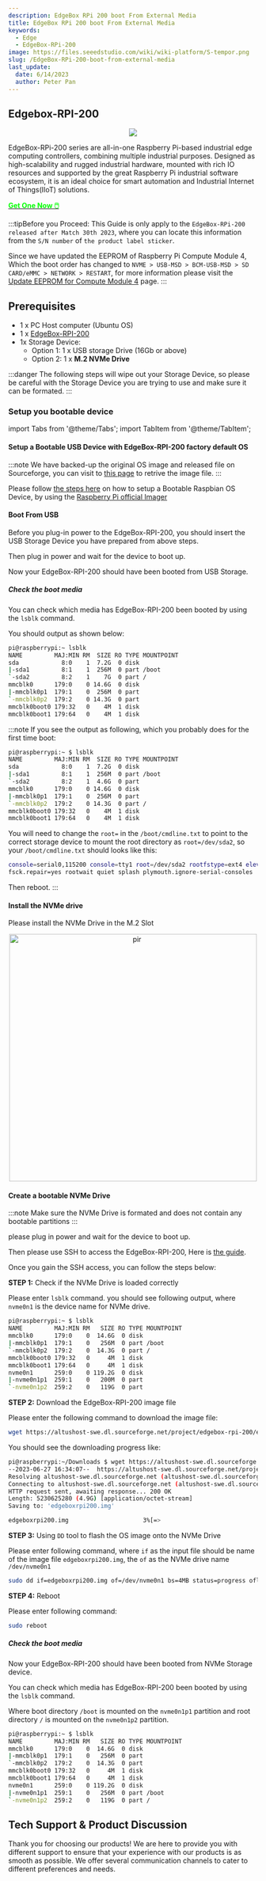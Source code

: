 ```yaml
---
description: EdgeBox RPi 200 boot From External Media
title: EdgeBox RPi 200 boot From External Media
keywords:
  - Edge
  - EdgeBox-RPi-200
image: https://files.seeedstudio.com/wiki/wiki-platform/S-tempor.png
slug: /EdgeBox-RPi-200-boot-from-external-media
last_update:
  date: 6/14/2023
  author: Peter Pan
---
```



## Edgebox-RPI-200

<div align="center"><img width ={500} src="https://media-cdn.seeedstudio.com/media/catalog/product/cache/bb49d3ec4ee05b6f018e93f896b8a25d/1/-/1-102991599_edgebox-rpi-200-first.jpg
"/></div>

EdgeBox-RPi-200 series are all-in-one Raspberry Pi-based industrial edge computing controllers, combining multiple industrial purposes. Designed as high-scalability and rugged industrial hardware, mounted with rich IO resources and supported by the great Raspberry Pi industrial software ecosystem, it is an ideal choice for smart automation and Industrial Internet of Things(IIoT) solutions.

<div class="get_one_now_container" style={{textAlign: 'center'}}>
    <a class="get_one_now_item" href="https://www.seeedstudio.com/EdgeBox-RPi-200-CM4104016-p-5486.html">
            <strong><span><font color={'FFFFFF'} size={"4"}> Get One Now 🖱️</font></span></strong>
    </a>
</div>

:::tipBefore you Proceed: 
This Guide is only apply to the `EdgeBox-RPi-200 released after Match 30th 2023`, where you can locate this information from the `S/N number` of `the product label sticker`.

Since we have updated the EEPROM of Raspberry Pi Compute Module 4, Which the boot order has changed to `NVME > USB-MSD > BCM-USB-MSD > SD CARD/eMMC > NETWORK > RESTART`, for more information please visit the [Update EEPROM for Compute Module 4](/Raspberry_pi_CM4_update_eeprom/) page.
:::

## Prerequisites

- 1 x PC Host computer (Ubuntu OS)
- 1 x [EdgeBox-RPI-200](https://www.seeedstudio.com/EdgeBox-RPi-200-CM4104016-p-5486.html)
- 1x Storage Device:
  * Option 1: 1 x USB storage Drive (16Gb or above) 
  * Option 2: 1 x **M.2 NVMe Drive**

:::danger
The following steps will wipe out your Storage Device, so please be careful with the Storage Device you are trying to use and make sure it can be formated.
:::

### Setup you bootable device 

<!-- Code -->

import Tabs from '@theme/Tabs';
import TabItem from '@theme/TabItem';

<Tabs>
<TabItem value="USB Storage" label="USB Storage">

#### Setup a Bootable USB Device with EdgeBox-RPI-200 factory default OS

:::note
We have backed-up the original OS image and released file on Sourceforge, you can visit to [this page](https://sourceforge.net/projects/edgebox-rpi-200/files/edgeboxrpi200.img/download) to retrive the image file.
:::

Please follow [the steps here](https://wiki.seeedstudio.com/Raspberry_Pi_3_Model_B/) on how to setup a Bootable Raspbian OS Device, by using the [Raspberry Pi official Imager](https://www.raspberrypi.com/software/)

#### Boot From USB 

Before you plug-in power to the EdgeBox-RPI-200, you should insert the USB Storage Device you have prepared from above steps. 

Then plug in power and wait for the device to boot up.

Now your EdgeBox-RPI-200 should have been booted from USB Storage.

##### Check the boot media

You can check which media has EdgeBox-RPI-200 been booted by using the `lsblk` command.

You should output as shown below:

```sh
pi@raspberrypi:~ lsblk
NAME         MAJ:MIN RM  SIZE RO TYPE MOUNTPOINT
sda            8:0    1  7.2G  0 disk 
|-sda1         8:1    1  256M  0 part /boot
`-sda2         8:2    1    7G  0 part /
mmcblk0      179:0    0 14.6G  0 disk 
|-mmcblk0p1  179:1    0  256M  0 part 
`-mmcblk0p2  179:2    0 14.3G  0 part 
mmcblk0boot0 179:32   0    4M  1 disk 
mmcblk0boot1 179:64   0    4M  1 disk 
```
:::note
If you see the output as following, which you probably does for the first time boot:

```sh
pi@raspberrypi:~ $ lsblk
NAME         MAJ:MIN RM  SIZE RO TYPE MOUNTPOINT
sda            8:0    1  7.2G  0 disk 
|-sda1         8:1    1  256M  0 part /boot
`-sda2         8:2    1  4.6G  0 part 
mmcblk0      179:0    0 14.6G  0 disk 
|-mmcblk0p1  179:1    0  256M  0 part 
`-mmcblk0p2  179:2    0 14.3G  0 part /
mmcblk0boot0 179:32   0    4M  1 disk 
mmcblk0boot1 179:64   0    4M  1 disk 
```
You will need to change the `root=` in the `/boot/cmdline.txt` to point to the correct storage device to mount the root directory as `root=/dev/sda2`, so your `/boot/cmdline.txt` should looks like this:

```sh
console=serial0,115200 console=tty1 root=/dev/sda2 rootfstype=ext4 elevator=deadline 
fsck.repair=yes rootwait quiet splash plymouth.ignore-serial-consoles
```
Then reboot.
:::

</TabItem>
<TabItem value="NVMe Drive" label="NVMe Drive">

#### Install the NVMe drive

Please install the NVMe Drive in the M.2 Slot

<div align="center"><img src="https://files.seeedstudio.com/wiki/Edge_Box/install-nvme.jpg" alt="pir" width="500" height="auto" /></div>


#### Create a bootable NVMe Drive

:::note
Make sure the NVMe Drive is formated and does not contain any bootable partitions 
:::

please plug in power and wait for the device to boot up.

Then please use SSH to access the EdgeBox-RPI-200, Here is [the guide](/reterminal-dm-flash-OS/#access-reterminal-dm-via-ssh).

Once you gain the SSH access, you can follow the steps below:


**STEP 1:** Check if the NVMe Drive is loaded correctly

Please enter `lsblk` command. you should see following output, where `nvme0n1` is the device name for NVMe drive. 

```sh
pi@raspberrypi:~ $ lsblk
NAME         MAJ:MIN RM   SIZE RO TYPE MOUNTPOINT
mmcblk0      179:0    0  14.6G  0 disk 
|-mmcblk0p1  179:1    0   256M  0 part /boot
`-mmcblk0p2  179:2    0  14.3G  0 part /
mmcblk0boot0 179:32   0     4M  1 disk 
mmcblk0boot1 179:64   0     4M  1 disk 
nvme0n1      259:0    0 119.2G  0 disk 
|-nvme0n1p1  259:1    0   200M  0 part 
`-nvme0n1p2  259:2    0   119G  0 part 
```

**STEP 2:** Download the EdgeBox-RPI-200 image file

Please enter the following command to download the image file:

```sh
wget https://altushost-swe.dl.sourceforge.net/project/edgebox-rpi-200/edgeboxrpi200.img -O edgeboxrpi200.img
```

You should see the downloading progress like:

```sh
pi@raspberrypi:~/Downloads $ wget https://altushost-swe.dl.sourceforge.net/project/edgebox-rpi-200/edgeboxrpi200.img -O edgeboxrpi200.img
--2023-06-27 16:34:07--  https://altushost-swe.dl.sourceforge.net/project/edgebox-rpi-200/edgeboxrpi200.img
Resolving altushost-swe.dl.sourceforge.net (altushost-swe.dl.sourceforge.net)... 79.142.76.130
Connecting to altushost-swe.dl.sourceforge.net (altushost-swe.dl.sourceforge.net)|79.142.76.130|:443... connected.
HTTP request sent, awaiting response... 200 OK
Length: 5230625280 (4.9G) [application/octet-stream]
Saving to: 'edgeboxrpi200.img'

edgeboxrpi200.img                     3%[=>                                                                 ] 151.13M  14.2MB/s    eta 6m 4s
```

**STEP 3:** Using `DD` tool to flash the OS image onto the NVMe Drive

Please enter following command, where `if` as the input file should be name of the image file `edgeboxrpi200.img`, the `of` as the NVMe drive name `/dev/nvme0n1`

```sh
sudo dd if=edgeboxrpi200.img of=/dev/nvme0n1 bs=4MB status=progress oflag=sync
```

**STEP 4:** Reboot

Please enter following command:

```sh
sudo reboot
```

##### Check the boot media

Now your EdgeBox-RPI-200 should have been booted from NVMe Storage device.

You can check which media has EdgeBox-RPI-200 been booted by using the `lsblk` command.

Where boot directory `/boot`  is mounted on the `nvme0n1p1` partition and root directory `/` is mounted on the `nvme0n1p2` partition.

```sh
pi@raspberrypi:~ $ lsblk   
NAME         MAJ:MIN RM   SIZE RO TYPE MOUNTPOINT
mmcblk0      179:0    0  14.6G  0 disk 
|-mmcblk0p1  179:1    0   256M  0 part 
`-mmcblk0p2  179:2    0  14.3G  0 part 
mmcblk0boot0 179:32   0     4M  1 disk 
mmcblk0boot1 179:64   0     4M  1 disk 
nvme0n1      259:0    0 119.2G  0 disk 
|-nvme0n1p1  259:1    0   256M  0 part /boot
`-nvme0n1p2  259:2    0   119G  0 part /
```

</TabItem>
</Tabs>

<!-- Code END -->

## Tech Support & Product Discussion

Thank you for choosing our products! We are here to provide you with different support to ensure that your experience with our products is as smooth as possible. We offer several communication channels to cater to different preferences and needs.

<div class="button_tech_support_container">
<a href="https://forum.seeedstudio.com/" class="button_forum"></a> 
<a href="https://www.seeedstudio.com/contacts" class="button_email"></a>
</div>

<div class="button_tech_support_container">
<a href="https://discord.gg/eWkprNDMU7" class="button_discord"></a> 
<a href="https://github.com/Seeed-Studio/wiki-documents/discussions/69" class="button_discussion"></a>
</div>
